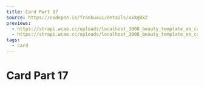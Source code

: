 ```yaml
---
title: Card Part 17
source: https://codepen.io/frankuxui/details/xxXgBxZ
previews:
  - https://strapi.wcao.cc/uploads/localhost_3008_beauty_template_en_card_17_i_Phone_12_Pro_21e5b613c0.jpg
  - https://strapi.wcao.cc/uploads/localhost_3008_beauty_template_en_card_17_i_Phone_12_Pro_1_7eda3d4fe6.jpg
tags:
  - card
---
```


# Card Part 17
